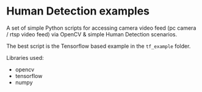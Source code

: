 # Human Detection examples

A set of simple Python scripts for accessing camera video feed (pc camera / rtsp video feed) via OpenCV & simple Human Detection scenarios.

The best script is the Tensorflow based example in the `tf_example` folder.

Libraries used:
- opencv
- tensorflow
- numpy
